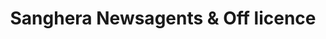 ---
title: "Sanghera Newsagents & Off licence"
url: /gateshead/sanghera-newsagents-und-off-licence/
shop: Spirituosen
---